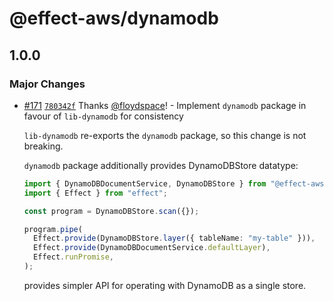 # @effect-aws/dynamodb

## 1.0.0

### Major Changes

- [#171](https://github.com/floydspace/effect-aws/pull/171) [`780342f`](https://github.com/floydspace/effect-aws/commit/780342f09d99b547fcf9d409bdf7bdca57f9320a) Thanks [@floydspace](https://github.com/floydspace)! - Implement `dynamodb` package in favour of `lib-dynamodb` for consistency

  `lib-dynamodb` re-exports the `dynamodb` package, so this change is not breaking.

  `dynamodb` package additionally provides DynamoDBStore datatype:

  ```ts
  import { DynamoDBDocumentService, DynamoDBStore } from "@effect-aws/dynamodb";
  import { Effect } from "effect";

  const program = DynamoDBStore.scan({});

  program.pipe(
    Effect.provide(DynamoDBStore.layer({ tableName: "my-table" })),
    Effect.provide(DynamoDBDocumentService.defaultLayer),
    Effect.runPromise,
  );
  ```

  provides simpler API for operating with DynamoDB as a single store.
